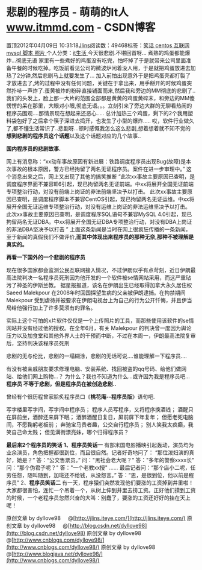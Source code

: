 
# 悲剧的程序员 - 萌萌的It人 www.itmmd.com - CSDN博客


置顶2012年04月09日 10:31:18[Jlins](https://me.csdn.net/dyllove98)阅读数：49468标签：[笑话																](https://so.csdn.net/so/search/s.do?q=笑话&t=blog)[centos																](https://so.csdn.net/so/search/s.do?q=centos&t=blog)[互联网																](https://so.csdn.net/so/search/s.do?q=互联网&t=blog)[mysql																](https://so.csdn.net/so/search/s.do?q=mysql&t=blog)[脚本																](https://so.csdn.net/so/search/s.do?q=脚本&t=blog)[照片																](https://so.csdn.net/so/search/s.do?q=照片&t=blog)[
							](https://so.csdn.net/so/search/s.do?q=脚本&t=blog)[
																					](https://so.csdn.net/so/search/s.do?q=mysql&t=blog)个人分类：[it生活																](https://blog.csdn.net/dyllove98/article/category/1119580)
[
																								](https://so.csdn.net/so/search/s.do?q=mysql&t=blog)
[
				](https://so.csdn.net/so/search/s.do?q=互联网&t=blog)
[
			](https://so.csdn.net/so/search/s.do?q=互联网&t=blog)
[
		](https://so.csdn.net/so/search/s.do?q=centos&t=blog)
[
	](https://so.csdn.net/so/search/s.do?q=笑话&t=blog)
今天很悲剧.不堪回首呀... 煮熟的鸡蛋都能爆炸...彻底无语
家里有一些煮好的鸡蛋没有吃完，怕坏掉了于是就带来公司里面准备午餐的时候吃掉。吃饭前看见公司的微波炉闲着没人用，于是就把鸡蛋放进去加热了2分钟,然后悲剧马上就要发生了... 加入前怕出现意外于是把鸡蛋壳都打裂了才放进去了,烤的过程中没有任何问题，关键在于拿出来，用手掰开的时候鸡蛋突然扑哧一声炸了.蛋黄被炸的粉碎直接铺面而来,然后我和旁边的MM彻底的悲剧了..我们的头发上，脸上那一大片的范围全部都是黄黄的鸡蛋黄碎末，和旁边的MM傻愣愣的呆在那里，大眼对小眼,彻底无语。。。立刻引来了旁边大群的无聊看热闹的程序员围观....那情景现在想起来还恶心.....
总计加热三个鸡蛋，剩下的2个我用塑料袋包好了之后拿个筷子深进去捣开，也发生了小型的爆炸.....
哎，软件行业做久了,都不懂生活常识了..悲剧呀...顿时感慨我怎么这么悲剧,想着想着就不知不觉的**想到悲剧的程序员这个话题**以及这个话题对应的几个故事..

**国内程序员的悲剧故事.**

网上有消息称：“xx动车事故原因有新进展：铁路调度程序员出现Bug(故障)是本次事故的根本原因，警方已经拘留了两名无证程序员。案件在进一步审理中。”
这个消息出来之后，网上又出现了其他的搞笑推断
“此次xx事故主要原因已查明，是调度程序界面不兼容IE6引起，现已拘留两名无证前端。中xx将展开全国无证前端专项整治行动，对没有前端上岗证的非法前端坚决予以打击。
此次xx事故主要原因已查明，是调度程序脚本不兼容CentOS引起，现已拘留两名无证运维。中xx将展开全国无证运维专项整治行动，对没有运维上岗证的非法运维坚决予以打击。
此次xx事故主要原因已查明，是调度程序SQL语句不兼容MySQL 4.0引起，现已拘留两名无证DBA。中xx将展开全国无证DBA专项整治行动，对没有DBA上岗证的非法DBA坚决予以打击
”
上面这条新闻是当时在网上很疯狂传播的一条新闻，至于新闻的真假我们不做评价,**而其中体现出来程序员的那种无奈,那种不被理解是真实的。**

**再看一下国外的一个悲剧的程序员**

现在很多国家都会监测公民互联网接入情况，不过伊朗似乎有点苛刻，近日伊朗最高法院判决一名程序员死刑因为他开发的一个软件被se情网站采用，而这严重玷污了神圣的伊斯兰教。
据星报报道，该名在伊朗出生已经取得加拿大永久居住权 Saeed Malekpour 在2008年时回国探望生病的父亲被伊朗逮捕。在拘禁期间 Malekpour 受到虐待并被要求在伊朗电视台上为自己的行为公开忏悔，并且伊当局给他强行加上了许多莫须有的罪名。

实际上这个可怕的x片软件仅仅是一个上传照片的工具，而那些使用该软件的se情网站并没有经过他的授权。在全年6月，有关 Malekpour 的判决曾一度因为舆论压力以及加食堂和其他外界人士的干预而中断，不过在本周一，伊朗最高法院复审后，坚持判决该程序员死刑

悲剧的无与伦比，悲剧的一塌糊涂，悲剧的无话可说....谁能理解一下程序员....

有没有被亲戚朋友要求修理电脑、安装系统、找回被盗的qq号码、给他们做网站、给他们网上购物...？ 为什么？我也不知道为什么...或许因为我是程序员吧...
**程序员 不等于悲剧，但是程序员在被创造悲剧..**

曾经有个很历程曾家脍炙程序员口《**桃花庵--程序员版**》语句吧.

写字楼里写字间，写字间中程序员；
程序人员写程序，又将程序换酒钱；
酒醒只在屏前坐，酒醉还来屏下眠；
酒醉酒醒日复日，屏前屏下年复年；
但愿老死电脑间，不愿鞠躬老板前；
奔驰宝马贵者趣，公交自行程序员；
别人笑我太疯癫，我笑自己命太贱；
但见满街漂亮妹，哪个归得程序员？


**最后来2个程序员的笑话**
**1、程序员笑话一**
有部米国电影播映引起轰动，演员均为业余演员，角色把握都很到位，而且很自然。记者好奇地问了：
“那位泼妇演的真好，她是？”
答：“公交售票员。”
问："黑社会老大呢？"
答："多年的警察xxxx长"
问："那个伪君子呢？"
答："一个老教xx授"
……
最后记者问：“那个店小二呢，任劳任怨，随叫随到，加班还不给钱，从没怨言。”
答：“恩，是很到位，他以前是程序员”
2、**程序员笑话二**
有一天，程序猿们突然发现他们要涨的工资掉到井里啦！大家都很害怕，连忙一个吊着一个，从树上伸到井里去捞工资。正好他们摸到工资的时候，一个老程序员忽然兴奋的大叫：别蠢了，要涨的工资还好好的挂在天上呢！

原创文章 by dyllove98     @[http://jlins.iteye.com/](http://jlins.iteye.com/)
原创文章 by dyllove98     @[http://blog.csdn.net/dyllove98](http://blog.csdn.net/dyllove98)
原创文章 by dyllove98     @[http://www.cnblogs.com/dyllove98/](http://www.cnblogs.com/dyllove98/)
原创文章 by dyllove98     @[http://www.blogjava.net/dyllove98/](http://www.cnblogs.com/dyllove98/)


<script type="text/javascript" src="http://pagead2.googlesyndication.com/pagead/show_ads.js"></script>

